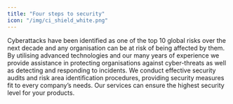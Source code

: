 ```yaml
---
title: "Four steps to security"
icon: "/img/ci_shield_white.png"
---
```


Cyberattacks have been identified as one of the top 10 global risks over the next decade and any organisation can be at risk of being affected by them. By utilising advanced technologies and our many years of experience we provide assistance in protecting organisations against cyber-threats as well as detecting and responding to incidents. We conduct effective security audits and risk area identification procedures, providing security measures fit to every company’s needs. Our services can ensure the highest security level for your products.